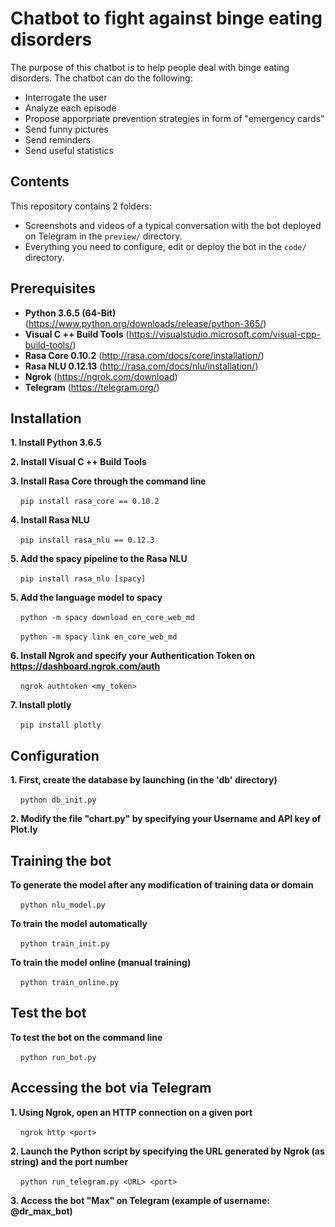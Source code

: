 Chatbot to fight against binge eating disorders
=============

The purpose of this chatbot is to help people deal with binge eating disorders. 
The chatbot can do the following:

- Interrogate the user
- Analyze each episode
- Propose apporpriate prevention strategies in form of "emergency cards"
- Send funny pictures
- Send reminders
- Send useful statistics

Contents
-------

This repository contains 2 folders:

- Screenshots and videos of a typical conversation with the bot deployed on Telegram in the `preview/` directory.
- Everything you need to configure, edit or deploy the bot in the `code/` directory.


Prerequisites
---------

- **Python 3.6.5 (64-Bit)** (https://www.python.org/downloads/release/python-365/)
- **Visual C ++ Build Tools** (https://visualstudio.microsoft.com/visual-cpp-build-tools/)
- **Rasa Core 0.10.2** (http://rasa.com/docs/core/installation/)
- **Rasa NLU 0.12.13** (http://rasa.com/docs/nlu/installation/)
- **Ngrok** (https://ngrok.com/download)
- **Telegram** (https://telegram.org/)

Installation
------------

**1. Install Python 3.6.5**

**2. Install Visual C ++ Build Tools**

**3. Install Rasa Core through the command line**

    `pip install rasa_core == 0.10.2`

**4. Install Rasa NLU**

    `pip install rasa_nlu == 0.12.3`

**5. Add the spacy pipeline to the Rasa NLU**

    `pip install rasa_nlu [spacy]`

**5. Add the language model to spacy**

    `python -m spacy download en_core_web_md`

    `python -m spacy link en_core_web_md`

**6. Install Ngrok and specify your Authentication Token on https://dashboard.ngrok.com/auth**

    `ngrok authtoken <my_token>`

**7. Install plotly**

    `pip install plotly`


Configuration
------------

**1. First, create the database by launching (in the 'db' directory)**

    `python db_init.py`

**2. Modify the file "chart.py" by specifying your Username and API key of Plot.ly**


Training the bot
---------

**To generate the model after any modification of training data or domain**

    `python nlu_model.py`

**To train the model automatically**

    `python train_init.py`

**To train the model online (manual training)**

    `python train_online.py`


Test the bot
---------

**To test the bot on the command line**

    `python run_bot.py`


Accessing the bot via Telegram
------------

**1. Using Ngrok, open an HTTP connection on a given port**

    `ngrok http <port>`

**2. Launch the Python script by specifying the URL generated by Ngrok (as string) and the port number**

    `python run_telegram.py <URL> <port>`

**3. Access the bot "Max" on Telegram (example of username: @dr_max_bot)**
